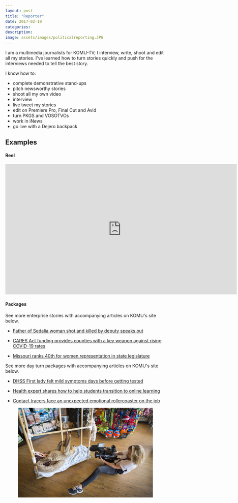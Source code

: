 ```yaml
---
layout: post
title: "Reporter"
date: 2017-02-10
categories:
description:
image: assets/images/politicalreporting.JPG
---
```

I am a multimedia journalists for KOMU-TV; I interview, write, shoot and edit all my stories. I've learned how to turn stories quickly and push for the interviews needed to tell the best story.

I know how to:
* complete demonstrative stand-ups
* pitch newsworthy stories
* shoot all my own video
* interview
* live tweet my stories
* edit on Premiere Pro, Final Cut and Avid
* turn PKGS and VOSOTVOs
* work in iNews
* go live with a Dejero backpack


## Examples
<h4>Reel</h4>

<iframe width="728" height="410" src="https://www.youtube.com/embed/rYUW6aQetvM" frameborder="0" allow="accelerometer; autoplay; clipboard-write; encrypted-media; gyroscope; picture-in-picture" allowfullscreen></iframe>

<h4>Packages</h4>

See more enterprise stories with accompanying articles on KOMU's site below.
* [Father of Sedalia woman shot and killed by deputy speaks out](https://www.komu.com/news/midmissourinews/father-of-sedalia-woman-shot-and-killed-by-deputy-speaks-out/article_d5b5f058-3ffe-11eb-aad5-6bb6901cb8e0.html)

* [CARES Act funding provides counties with a key weapon against rising COVID-19 rates](https://www.komu.com/news/midmissourinews/cares-act-funding-provides-counties-with-a-key-weapon-against-rising-covid-19-rates/article_8f49fa44-2d4b-11eb-95d4-3390c41e969b.html)

* [Missouri ranks 40th for women representation in state legislature](https://www.komu.com/news/missouri-ranks-40th-for-women-representation-in-state-legislature/article_02fcc235-bf34-555e-9572-6967f2dbc292.html)

See more day turn packages with accompanying articles on KOMU's site below.
* [DHSS First lady felt mild symptoms days before getting tested](https://www.komu.com/news/dhss-first-lady-felt-mild-symptoms-days-before-getting-tested/article_2dd31646-c804-5999-9dc0-5d8b11221fb9.html)

* [Health expert shares how to help students transition to online learning](https://www.komu.com/news/midmissourinews/health-expert-shares-how-to-help-students-transition-to-online-learning/article_182fc9ce-287e-11eb-a944-8bd78de6fbd6.html)

* [Contact tracers face an unexpected emotional rollercoaster on the job](https://www.komu.com/news/covid19/contact-tracers-face-an-unexpected-emotional-rollercoaster-on-the-job/article_63b42b0e-3a7d-11eb-990f-8f5ee4faad8c.html)

<figure class="large-img">
  <img src="/assets/images/ground.JPG" alt="Placeholder"/>
</figure>
